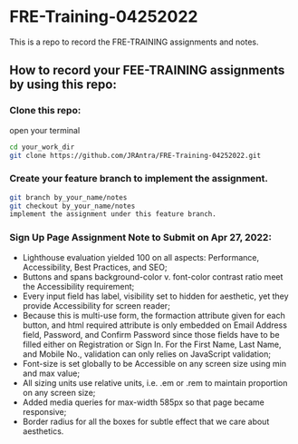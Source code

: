 # FRE-Training-04252022

This is a repo to record the FRE-TRAINING assignments and notes.

## How to record your FEE-TRAINING assignments by using this repo:

### Clone this repo:

open your terminal

```bash
cd your_work_dir
git clone https://github.com/JRAntra/FRE-Training-04252022.git
```

### Create your feature branch to implement the assignment.

```bash
git branch by_your_name/notes
git checkout by_your_name/notes
implement the assignment under this feature branch.
```

### Sign Up Page Assignment Note to Submit on Apr 27, 2022:

- Lighthouse evaluation yielded 100 on all aspects: Performance, Accessibility, Best Practices, and SEO;
- Buttons and spans background-color v. font-color contrast ratio meet the Accessibility requirement;
- Every input field has label, visibility set to hidden for aesthetic, yet they provide Accessibility for screen reader;
- Because this is multi-use form, the formaction attribute given for each button, and html required attribute is only embedded on Email Address field, Password, and Confirm Password since those fields have to be filled either on Registration or Sign In. For the First Name, Last Name, and Mobile No., validation can only relies on JavaScript validation;
- Font-size is set globally to be Accessible on any screen size using min and max value;
- All sizing units use relative units, i.e. .em or .rem to maintain proportion on any screen size;
- Added media queries for max-width 585px so that page became responsive;
- Border radius for all the boxes for subtle effect that we care about aesthetics.
